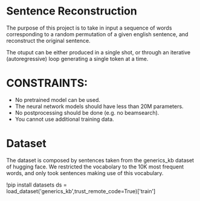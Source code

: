 # Sentence Reconstruction
The purpose of this project is to take in input a sequence of words corresponding to a random permutation of a given english sentence, and reconstruct the original sentence.

The otuput can be either produced in a single shot, or through an iterative (autoregressive) loop generating a single token at a time.

# CONSTRAINTS:
- No pretrained model can be used.
- The neural network models should have less than 20M parameters.
- No postprocessing should be done (e.g. no beamsearch).
- You cannot use additional training data.

# Dataset
The dataset is composed by sentences taken from the generics_kb dataset of hugging face. We restricted the vocabolary to the 10K most frequent words, and only took sentences making use of this vocabulary.

!pip install datasets
ds = load_dataset('generics_kb',trust_remote_code=True)['train']